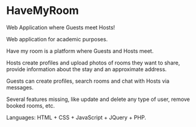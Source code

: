 # HaveMyRoom
Web Application where Guests meet Hosts!

Web application for academic purposes.

Have my room is a platform where Guests and Hosts meet. 

Hosts create profiles and upload photos of rooms they want to share, provide information about the stay and an approximate address.

Guests can create profiles, search rooms and chat with Hosts via messages.

Several features missing, like update and delete any type of user, remove booked rooms, etc.

Languages: HTML + CSS + JavaScript + JQuery + PHP.

